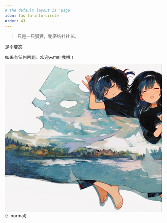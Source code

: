 ```yaml
---
# the default layout is 'page'
icon: fas fa-info-circle
order: 4J
---
```


> 只是一只狐狸，秘密结社社长。

~~是个变态~~

如果有任何问题，欢迎来mail我哦！

[我的Email]: si11ycheese6680@gmail.com

![Desktop View](/common/about.png){: .normal}





